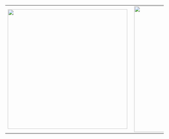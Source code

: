 <table>
  <tr>
      <td><img width="380px" align="left" src="https://github-readme-stats.vercel.app/api?username=murungiallan&show_icons=true&count_private=true&include_all_commits=true&theme=dracula"/></td>
    <td><img width="400px" align="right" src="https://github-readme-streak-stats.herokuapp.com/?user=allanmurungi&show_icons=true&locale=en&layout=compact&theme=dracula"/></td>
  </tr>   
</table>
